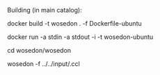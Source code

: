 Building (in main catalog):

docker build -t wosedon . -f Dockerfile-ubuntu 

docker run -a stdin -a stdout -i -t wosedon-ubuntu

cd wosedon/wosedon

wosedon -f ../../input/<file>.ccl
